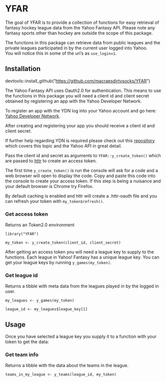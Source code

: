 
<!-- README.md is generated from README.Rmd. Please edit that file -->

# YFAR

<!-- badges: start -->

<!-- badges: end -->

The goal of YFAR is to provide a collection of functions for easy
retrieval of fantasy hockey league data from the Yahoo Fantasy API.
Please note any fantasy sports other than hockey are outside the scope
of this package.

The functions in this package can retrieve data from public leagues and
the private leagues participated in by the current user logged into
Yahoo.  
You will notice this in some of the uri’s as `use_login=1`.

## Installation

devtools::install\_github(“<https://github.com/macraesdirtysocks/YFAR>”)

The Yahoo Fantasy API uses Oauth2.0 for authentication. This means to
use the functions in this package you will need a client id and client
secret obtained by registering an app with the Yahoo Developer Network.

To register an app with the YDN log into your Yahoo account and go here:
[Yahoo Developer Network](https://developer.yahoo.com/apps/create/).

After creating and registering your app you should receive a client id
and client secret.

If further help regarding YDN is required please check out this
[repository](https://github.com/edwarddistel/yahoo-fantasy-baseball-reader)
which covers this topic and the Yahoo API in great detail.

Pass the client id and secret as arguments to `YFAR::y_create_token()`
which are passed to [httr](https://httr.r-lib.org/) to create an access
token.

The first time `y_create_token()` is run the console will ask for a code
and a web browser will open to display the code. Copy and paste this
code into the console to create your access token. If this step is being
a nuisance and your default browser is Chrome try Firefox.

By default caching is enabled and httr will create a .httr-oauth file
and you can refresh your token with `my_token$refresh()`.

### Get access token

Returns an Token2.0 environment

`library("YFAR")`

`my_token <- y_create_token(client_id, client_secret)`

After getting an access token you will need a league key to supply to
the functions. Each league in Yahoo\! Fantasy has a unique league key.
You can get your league keys by running `y_games(my_token)`.

### Get league id

Returns a tibble with meta data from the leagues played in by the logged
in user.

`my_leagues <- y_games(my_token)`

`league_id <- my_leagues$league_key[1]`

## Usage

Once you have selected a league key you supply it to a function with
your token to get the data:

### Get team info

Returns a tibble with the data about the teams in the league.

`teams_in_my_league <- y_teams(league_id, my_token)`
